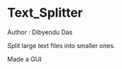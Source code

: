 Text_Splitter
=============
Author : Dibyendu Das

Split large text files into smaller ones.

Made a GUI

